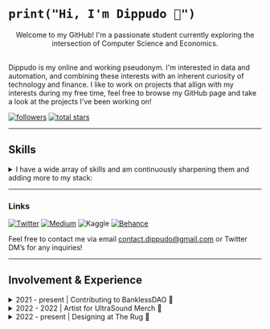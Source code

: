 # ```print("Hi, I'm Dippudo 👋")```
<div align="center">Welcome to my GitHub! I'm a passionate student currently exploring the intersection of Computer Science and Economics.</div><br>

Dippudo is my online and working pseudonym. I'm interested in data and automation, and combining these interests with an inherent curiosity of technology and finance. I like to work on projects that allign with my interests during my free time, feel free to browse my GitHub page and take a look at the projects I've been working on! <br>


<p align="left">
   <a href="https://github.com/dippudo?tab=followers">
      <img alt="followers" title="Follow me on Github" src="https://custom-icon-badges.demolab.com/github/followers/dippudo?color=236ad3&labelColor=1155ba&style=for-the-badge&logo=person-add&label=Follow&logoColor=white"/></a>
   <a href="https://github.com/dippudo?tab=repositories&sort=stargazers">
      <img alt="total stars" title="Total stars on GitHub" src="https://custom-icon-badges.demolab.com/github/stars/dippudo?color=55960c&style=for-the-badge&labelColor=488207&logo=star"/></a>
</p>

---

## Skills

<details>
<summary>I have a wide array of skills and am continuously sharpening them and adding more to my stack:</summary>

<br>

### Languages and Packages 🛠️
<p>
<img alt="Python" style="padding-right:10px; padding-bottom:10px" src="https://img.shields.io/badge/Python-FFD43B?style=for-the-badge&logo=python&logoColor=blue" />
<img alt="Pandas" style="padding-right:10px; padding-bottom:10px" src="https://img.shields.io/badge/Pandas-2C2D72?style=for-the-badge&logo=pandas&logoColor=white" />
<img alt="NumPy" style="padding-right:10px; padding-bottom:10px" src="https://img.shields.io/badge/Numpy-777BB4?style=for-the-badge&logo=numpy&logoColor=white" />
<img alt="Plotly" style="padding-right:10px; padding-bottom:10px" src="https://img.shields.io/badge/Plotly-239120?style=for-the-badge&logo=plotly&logoColor=white" />
<img alt="PyPi" style="padding-right:10px; padding-bottom:10px" src="https://img.shields.io/badge/pypi-3775A9?style=for-the-badge&logo=pypi&logoColor=white" />
<img alt="Markdown" style="padding-right:10px; padding-bottom:10px" src="https://img.shields.io/badge/Markdown-000000?style=for-the-badge&logo=markdown&logoColor=white" />


### IDEs 👩‍💻
<p>
<img alt="Visual Studio Code" style="padding-right:10px; padding-bottom:10px" src="https://img.shields.io/badge/VSCode-0078D4?style=for-the-badge&logo=visual%20studio%20code&logoColor=white" />
<img alt="Jupyter Notebook" style="padding-right:10px; padding-bottom:10px" src="https://img.shields.io/badge/Jupyter-F37626.svg?&style=for-the-badge&logo=Jupyter&logoColor=white" />
</p>


### Terminals and Operating Systems 🖥️
<p>
<img alt="Windows" style="padding-right:10px; padding-bottom:10px" src="https://img.shields.io/badge/Windows-0078D6?style=for-the-badge&logo=windows&logoColor=white" />
<img alt="Linux" style="padding-right:10px; padding-bottom:10px" src="https://img.shields.io/badge/Linux-FCC624?style=for-the-badge&logo=linux&logoColor=black" />
<img alt="Git" style="padding-right:10px; padding-bottom:10px" src="https://img.shields.io/badge/GIT-E44C30?style=for-the-badge&logo=git&logoColor=white" />
<img alt="Bash" style="padding-right:10px; padding-bottom:10px" src="https://img.shields.io/badge/GNU%20Bash-4EAA25?style=for-the-badge&logo=GNU%20Bash&logoColor=white" />
<img alt="Windows Terminal" style="padding-right:10px; padding-bottom:10px" src="https://img.shields.io/badge/windows%20terminal-4D4D4D?style=for-the-badge&logo=windows%20terminal&logoColor=white" />
<img alt="Windows Powershell" style="padding-right:10px; padding-bottom:10px" src="https://img.shields.io/badge/powershell-5391FE?style=for-the-badge&logo=powershell&logoColor=white" />
</p>

<br>

<details>
<summary>Applications 💻</summary>
<br>
<p>
<img alt="Microsoft Office" style="padding-right:10px; padding-bottom:10px" src="https://img.shields.io/badge/Microsoft_Office-D83B01?style=for-the-badge&logo=microsoft-office&logoColor=white" />
<img alt="GitHub" style="padding-right:10px; padding-bottom:10px" src="https://img.shields.io/badge/GitHub-100000?style=for-the-badge&logo=github&logoColor=white" />
<img alt="Notion" style="padding-right:10px; padding-bottom:10px" src="https://img.shields.io/badge/Notion-000000?style=for-the-badge&logo=notion&logoColor=white" />
<img alt="Microsoft Excel" style="padding-right:10px; padding-bottom:10px" src="https://img.shields.io/badge/Microsoft_Excel-217346?style=for-the-badge&logo=microsoft-excel&logoColor=white" />
<img alt="Google Sheets" style="padding-right:10px; padding-bottom:10px" src="https://img.shields.io/badge/Google%20Sheets-34A853?style=for-the-badge&logo=google-sheets&logoColor=white" />
<img alt="Discord" style="padding-right:10px; padding-bottom:10px" src="https://img.shields.io/badge/Discord-5865F2?style=for-the-badge&logo=discord&logoColor=white" />
<img alt="Microsoft Word" style="padding-right:10px; padding-bottom:10px" src="https://img.shields.io/badge/Microsoft_Word-2B579A?style=for-the-badge&logo=microsoft-word&logoColor=white" />
<img alt="Microsoft Powerpoint" style="padding-right:10px; padding-bottom:10px" src="https://img.shields.io/badge/Microsoft_PowerPoint-B7472A?style=for-the-badge&logo=microsoft-powerpoint&logoColor=white" />
</p> </details>

<details>
<summary>Creatives 🎨</summary>
<br>
<p>
<img alt="Adobe Creative Cloud" style="padding-right:10px; padding-bottom:10px" src="https://img.shields.io/badge/Adobe%20Creative%20Cloud-DA1F26?style=for-the-badge&logo=Adobe%20Creative%20Cloud&logoColor=white" />
<img alt="Adobe Photoshop" style="padding-right:10px; padding-bottom:10px" src="https://img.shields.io/badge/Adobe%20Photoshop-31A8FF?style=for-the-badge&logo=Adobe%20Photoshop&logoColor=black" />
<img alt="Adobe Premiere Pro" style="padding-right:10px; padding-bottom:10px" src="https://img.shields.io/badge/Adobe%20Premiere%20Pro-9999FF?style=for-the-badge&logo=Adobe%20Premiere%20Pro&logoColor=white" />
<img alt="Adobe XD" style="padding-right:10px; padding-bottom:10px" src="https://img.shields.io/badge/Adobe%20XD-470137?style=for-the-badge&logo=Adobe%20XD&logoColor=#FF61F6" />
<img alt="Figma" style="padding-right:10px; padding-bottom:10px" src="https://img.shields.io/badge/Figma-F24E1E?style=for-the-badge&logo=figma&logoColor=white" />
<img alt="Gimp" style="padding-right:10px; padding-bottom:10px" src="https://img.shields.io/badge/gimp-5C5543?style=for-the-badge&logo=gimp&logoColor=white" />
<img alt="Blender" style="padding-right:10px; padding-bottom:10px" src="https://img.shields.io/badge/blender-%23F5792A.svg?style=for-the-badge&logo=blender&logoColor=white" />
</p> </details>

<br>
   
</details>

---

### Links

   <p align="left">
      <a href="https://twitter.com/dippudo">
         <img alt="Twitter" title="Follow me on Twitter" src="https://img.shields.io/badge/Twitter-1DA1F2?style=for-the-badge&logo=twitter&logoColor=white"/></a>
      <a href="https://dippudo.medium.com/">
         <img alt="Medium" title="Subscribe to my Medium blog" src="https://img.shields.io/badge/Medium-12100E?style=for-the-badge&logo=medium&logoColor=white"/></a>
         <img alt="Kaggle" title="My Data Science projects on Kaggle" src="https://img.shields.io/badge/Kaggle-20BEFF?style=for-the-badge&logo=Kaggle&logoColor=white"/></a>
      <a href="https://www.kaggle.com/dippudo">
         <img alt="Behance" title="View some of my Art on Behance" src="https://img.shields.io/badge/Behance-0054F7?style=for-the-badge&logo=behance&logoColor=white"/></a>
   </p>

Feel free to contact me via email contact.dippudo@gmail.com or Twitter DM’s for any inquiries!

---

## Involvement & Experience
<details>
<summary>2021 - present | Contributing to BanklessDAO 🏴</summary>
<br>

The [BanklessDAO](https://twitter.com/banklessDAO) originated from the [Bankless podcast](https://twitter.com/BanklessHQ)

Contributing to the Design and Research Guilds for various projects as a Level 1, 2, and 3 of the DAO. I am Winner of the [BanklessDAO Fight Club NFT competition](https://opensea.io/collection/fight-club-golden-glove). Engaging in BanklessDAO spinoffs as well.

[Join us](https://discord.com/invite/bankless) for DAO work and to start your Bankless Journey! <br> <br> <br>

</details>

<details>
<summary>2022 - 2022 | Artist for UltraSound Merch 👕</summary>
<br>

A medium for artists and organizations to create merchandise for their respective communities.

My [winning entry](https://opensea.io/collection/fight-club-golden-glove) for the BanklessDAO Fight Club NFT was turned into a t-shirt [here](https://ultrasoundmerch.com/collections/fight-club)! <br> <br> <br>
</details>

<details>
<summary>2022 - present | Designing at The Rug 📰</summary>
<br>

The Onion of crypto. Perfectly expressing the meme culture of crypto with satirical news about the latest news and events of the industry. I have designed numerous headline images used for [The Rug](https://twitter.com/TheRugNews).

View the editions [here](https://therug.mirror.xyz/)! <br> <br> <br>
</details>

